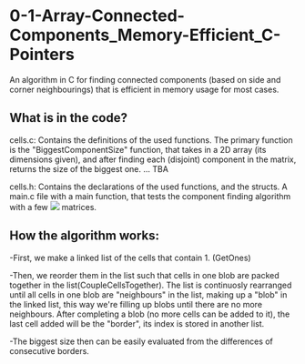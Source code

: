 # 0-1-Array-Connected-Components_Memory-Efficient_C-Pointers
An algorithm in C for finding connected components (based on side and corner neighbourings) that is efficient in memory usage for most cases.

## What is in the code?
cells.c: Contains the definitions of the used functions. The primary function is the "BiggestComponentSize" function, that takes in a 2D array (its dimensions given), and after finding each (disjoint) component in the matrix, returns the size of the biggest one.
... TBA

cells.h: Contains the declarations of the used functions, and the structs.
A main.c file with a main function, that tests the component finding algorithm with a few <img src="https://latex.codecogs.com/svg.image?&space;N&space;\times&space;M" /> matrices.

## How the algorithm works:

-First, we make a linked list of the cells that contain 1. (GetOnes)

-Then, we reorder them in the list such that cells in one blob are packed together in the list(CoupleCellsTogether). The list is continuosly rearranged until all cells in one blob are "neighbours" in the list, making up a "blob" in the linked list, this way we're filling up blobs until there are no more neighbours. After completing a blob (no more cells can be added to it), the last cell added will be the "border", its index is stored in another list. 

-The biggest size then can be easily evaluated from the differences of consecutive borders.

